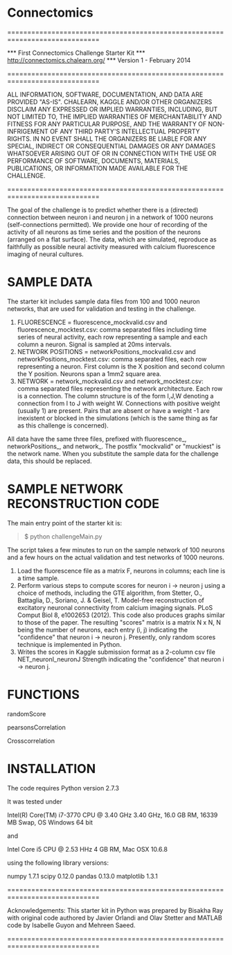 Connectomics
============
=============================================================================

*** First Connectomics Challenge Starter Kit
*** http://connectomics.chalearn.org/
*** Version 1 - February 2014

=============================================================================

ALL INFORMATION, SOFTWARE, DOCUMENTATION, AND DATA ARE PROVIDED "AS-IS". CHALEARN, KAGGLE AND/OR OTHER ORGANIZERS DISCLAIM ANY EXPRESSED OR IMPLIED WARRANTIES, INCLUDING, BUT NOT LIMITED TO, THE IMPLIED WARRANTIES OF MERCHANTABILITY AND FITNESS FOR ANY PARTICULAR PURPOSE, AND THE WARRANTY OF NON-INFRIGEMENT OF ANY THIRD PARTY'S INTELLECTUAL PROPERTY RIGHTS. IN NO EVENT SHALL THE ORGANIZERS BE LIABLE FOR ANY SPECIAL, INDIRECT OR CONSEQUENTIAL DAMAGES OR ANY DAMAGES WHATSOEVER ARISING OUT OF OR IN CONNECTION WITH THE USE OR PERFORMANCE OF SOFTWARE, DOCUMENTS, MATERIALS, PUBLICATIONS, OR INFORMATION MADE AVAILABLE FOR THE CHALLENGE. 

=============================================================================

The goal of the challenge is to predict whether there is a (directed) connection between neuron i and neuron j in a network of 1000 neurons (self-connections permitted). We provide one hour of recording of the activity of all neurons as time series and the position of the neurons (arranged on a flat surface). The data, which are simulated, reproduce as faithfully as possible neural activity measured with calcium fluorescence imaging of neural cultures.

SAMPLE DATA
===========
The starter kit includes sample data files from 100 and 1000 neuron networks, that are used for validation and testing in the challenge.

1) FLUORESCENCE = fluorescence_mockvalid.csv and fluorescence_mocktest.csv: comma separated files including time series of neural activity, each row representing a sample and each column a neuron. Signal is sampled at 20ms intervals.
2) NETWORK POSITIONS = networkPositions_mockvalid.csv and networkPositions_mocktest.csv: comma separated files, each row representing a neuron. First column is the X position and second column the Y position. Neurons span a 1mm2 square area.
3) NETWORK = network_mockvalid.csv and network_mocktest.csv: comma separated files representing the network architecture. Each row is a connection. The column structure is of the form I,J,W denoting a connection from I to J with weight W. Connections with positive weight (usually 1) are present. Pairs that are absent or have a weight -1 are inexistent or blocked in the simulations (which is the same thing as far as this challenge is concerned).

All data have the same three files, prefixed with fluorescence_, networkPositions_, and network_. The postfix "mockvalid"  or "muckiest" is the network name. When you substitute the sample data for the challenge data, this should be replaced.

SAMPLE NETWORK RECONSTRUCTION CODE
==================================
The main entry point of the starter kit is:
> $ python challengeMain.py

The script takes a few minutes to run on the sample network of 100 neurons and a few hours on the actual validation and test networks of 1000 neurons. 

1) Load the fluorescence file as a matrix F, neurons in columns; each line is a time sample.
2) Perform various steps to compute scores for neuron i -> neuron j using a choice of methods, including the GTE algorithm, from Stetter, O., Battaglia, D., Soriano, J. & Geisel, T. Model-free reconstruction of excitatory neuronal connectivity from calcium imaging signals. PLoS Comput Biol 8, e1002653 (2012). This code also produces graphs similar to those of the paper.
The resulting "scores" matrix is a matrix N x N, N being the number of neurons, each entry (i, j) indicating the "confidence" that neuron i -> neuron j. Presently, only random scores technique is implemented in Python.
3) Writes the scores in Kaggle submission format as a 2-column csv file
NET_neuronI_neuronJ Strength indicating the "confidence" that neuron i -> neuron j.


FUNCTIONS
=================================
randomScore

pearsonsCorrelation 

Crosscorrelation

INSTALLATION
============
The code requires Python version 2.7.3

It was tested under

Intel(R) Core(TM) i7-3770 CPU @ 3.40 GHz 3.40 GHz, 16.0 GB RM, 16339 MB Swap, OS Windows 64 bit

and

Intel Core i5 CPU @ 2.53 HHz 4 GB RM, Mac OSX 10.6.8

using the following library versions:

numpy 1.7.1 
scipy 0.12.0 
pandas 0.13.0 
matplotlib 1.3.1 




=============================================================================

Acknowledgements:
This starter kit in Python was prepared by Bisakha Ray with original code authored by Javier Orlandi and Olav Stetter and MATLAB code by Isabelle Guyon and Mehreen Saeed. 

=============================================================================
